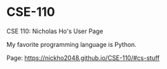 # CSE-110

CSE 110: Nicholas Ho's User Page

My favorite programming language is Python. 

Page: https://nickho2048.github.io/CSE-110/#cs-stuff 